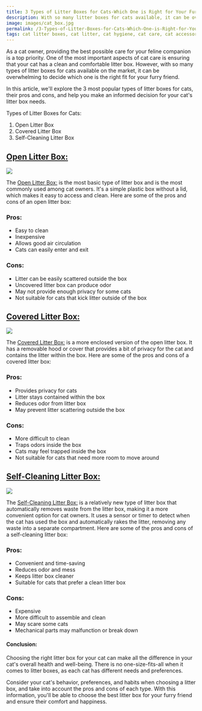 ```yaml
---
title: 3 Types of Litter Boxes for Cats-Which One is Right for Your Furry Friend
description: With so many litter boxes for cats available, it can be overwhelming to choose the right one. In this article, we'll break down the 3 most popular types of litter boxes and help you decide which one is the best fit for your feline companion.
image: images/cat_box.jpg
permalink: /3-Types-of-Litter-Boxes-for-Cats-Which-One-is-Right-for-Your-Furry-Friend/
tags: cat litter boxes, cat litter, cat hygiene, cat care, cat accessories
---
```


As a cat owner, providing the best possible care for your feline companion is a top priority. One of the most important aspects of cat care is ensuring that your cat has a clean and comfortable litter box. However, with so many types of litter boxes for cats available on the market, it can be overwhelming to decide which one is the right fit for your furry friend.

In this article, we'll explore the 3 most popular types of litter boxes for cats, their pros and cons, and help you make an informed decision for your cat's litter box needs.

Types of Litter Boxes for Cats:

1. Open Litter Box
2. Covered Litter Box
3. Self-Cleaning Litter Box

## [Open Litter Box:](https://amzn.to/3ZcI4nM)

<a href="https://www.amazon.com/IRIS-USA-Litter-Kitty-Shield/dp/B07MTFPXZ4?crid=2RARPN58TGJIF&keywords=Open+Litter+Box%3A&qid=1677237982&sprefix=open+litter+box+%2Caps%2C220&sr=8-4&linkCode=li2&tag=forpetswith01-20&linkId=423223bea520ea304cca7f258849b69c&language=en_US&ref_=as_li_ss_il" target="_blank"><img border="0" src="//ws-na.amazon-adsystem.com/widgets/q?_encoding=UTF8&ASIN=B07MTFPXZ4&Format=_SL160_&ID=AsinImage&MarketPlace=US&ServiceVersion=20070822&WS=1&tag=forpetswith01-20&language=en_US" ></a><img src="https://ir-na.amazon-adsystem.com/e/ir?t=forpetswith01-20&language=en_US&l=li2&o=1&a=B07MTFPXZ4" width="1" height="1" border="0" alt="" style="border:none !important; margin:0px !important;" />

The [Open Litter Box:](https://amzn.to/3ZcI4nM) is the most basic type of litter box and is the most commonly used among cat owners. It's a simple plastic box without a lid, which makes it easy to access and clean. Here are some of the pros and cons of an open litter box:

### Pros:

- Easy to clean
- Inexpensive
- Allows good air circulation
- Cats can easily enter and exit
 
 ### Cons:

- Litter can be easily scattered outside the box
- Uncovered litter box can produce odor
- May not provide enough privacy for some cats
- Not suitable for cats that kick litter outside of the box

## [Covered Litter Box:](https://amzn.to/3XWLGcr)
<a href="https://www.amazon.com/IRIS-Jumbo-Hooded-Litter-Scoop/dp/B07C4Y5JRZ?crid=26QBY9Q0OYKJR&keywords=Covered+Litter+Box%3A&qid=1677238096&sprefix=covered+litter+box+%2Caps%2C270&sr=8-6&linkCode=li2&tag=forpetswith01-20&linkId=0e7a0b7ede8294b50e0560105068d3be&language=en_US&ref_=as_li_ss_il" target="_blank"><img border="0" src="//ws-na.amazon-adsystem.com/widgets/q?_encoding=UTF8&ASIN=B07C4Y5JRZ&Format=_SL160_&ID=AsinImage&MarketPlace=US&ServiceVersion=20070822&WS=1&tag=forpetswith01-20&language=en_US" ></a><img src="https://ir-na.amazon-adsystem.com/e/ir?t=forpetswith01-20&language=en_US&l=li2&o=1&a=B07C4Y5JRZ" width="1" height="1" border="0" alt="" style="border:none !important; margin:0px !important;" />

The [Covered Litter Box:](https://amzn.to/3XWLGcr) is a more enclosed version of the open litter box. It has a removable hood or cover that provides a bit of privacy for the cat and contains the litter within the box. Here are some of the pros and cons of a covered litter box:

### Pros:

- Provides privacy for cats
- Litter stays contained within the box
- Reduces odor from litter box
- May prevent litter scattering outside the box

### Cons:

- More difficult to clean
- Traps odors inside the box
- Cats may feel trapped inside the box
- Not suitable for cats that need more room to move around

## [Self-Cleaning Litter Box:](https://amzn.to/3KDuWUH)

<a href="https://www.amazon.com/PetSafe-ScoopFree-Automatic-Cleaning-Covered/dp/B07X3XFB6K?crid=91RQ15RYFFVT&keywords=Self-Cleaning+Litter+Box&qid=1677238224&sprefix=self-cleaning+litter+box%2Caps%2C291&sr=8-7&linkCode=li2&tag=forpetswith01-20&linkId=afc4d86b0edc3be681578c60574375c2&language=en_US&ref_=as_li_ss_il" target="_blank"><img border="0" src="//ws-na.amazon-adsystem.com/widgets/q?_encoding=UTF8&ASIN=B07X3XFB6K&Format=_SL160_&ID=AsinImage&MarketPlace=US&ServiceVersion=20070822&WS=1&tag=forpetswith01-20&language=en_US" ></a><img src="https://ir-na.amazon-adsystem.com/e/ir?t=forpetswith01-20&language=en_US&l=li2&o=1&a=B07X3XFB6K" width="1" height="1" border="0" alt="" style="border:none !important; margin:0px !important;" />

The [Self-Cleaning Litter Box:](https://amzn.to/3KDuWUH) is a relatively new type of litter box that automatically removes waste from the litter box, making it a more convenient option for cat owners. It uses a sensor or timer to detect when the cat has used the box and automatically rakes the litter, removing any waste into a separate compartment. Here are some of the pros and cons of a self-cleaning litter box:

### Pros:

- Convenient and time-saving
- Reduces odor and mess
- Keeps litter box cleaner
- Suitable for cats that prefer a clean litter box

### Cons:

- Expensive
- More difficult to assemble and clean
- May scare some cats
- Mechanical parts may malfunction or break down

#### Conclusion:

Choosing the right litter box for your cat can make all the difference in your cat's overall health and well-being. There is no one-size-fits-all when it comes to litter boxes, as each cat has different needs and preferences.

Consider your cat's behavior, preferences, and habits when choosing a litter box, and take into account the pros and cons of each type. With this information, you'll be able to choose the best litter box for your furry friend and ensure their comfort and happiness.